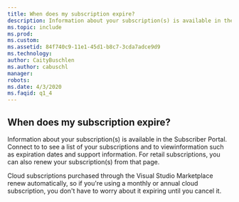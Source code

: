 ```yaml
---
title: When does my subscription expire?
description: Information about your subscription(s) is available in the Subscriber Portal. Connect to https://my.visualstudio.com/subscriptions to...
ms.topic: include
ms.prod: 
ms.custom: 
ms.assetid: 84f740c9-11e1-45d1-b8c7-3cda7adce9d9
ms.technology: 
author: CaityBuschlen
ms.author: cabuschl
manager: 
robots: 
ms.date: 4/3/2020
ms.faqid: q1_4
---
```


## When does my subscription expire?

Information about your subscription(s) is available in the Subscriber Portal. Connect to to see a list of your subscriptions and to viewinformation such as expiration dates and support information. For retail subscriptions, you can also renew your subscription(s) from that page.

Cloud subscriptions purchased through the Visual Studio Marketplace renew automatically, so if you're using a monthly or annual cloud subscription, you don't have to worry about it expiring until you cancel it.
